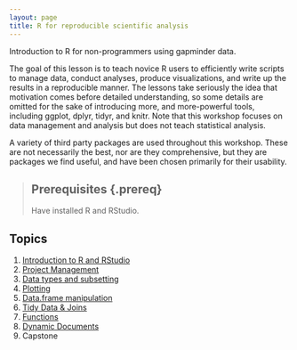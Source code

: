 ```yaml
---
layout: page
title: R for reproducible scientific analysis
---
```


Introduction to R for non-programmers using gapminder data.

The goal of this lesson is to teach novice R users to efficiently write
scripts to manage data, conduct analyses, produce visualizations, and 
write up the results in a reproducible manner. The lessons take
seriously the idea that motivation comes before detailed understanding, so
some details are omitted for the sake of introducing more, and more-powerful
tools, including ggplot, dplyr, tidyr, and knitr. Note that this workshop 
focuses on data management and analysis but does not teach statistical analysis.

A variety of third party packages are used throughout this workshop. These
are not necessarily the best, nor are they comprehensive, but they are 
packages we find useful, and have been chosen primarily for their 
usability.

> ## Prerequisites {.prereq}
>
> Have installed R and RStudio.
>

## Topics

1.  [Introduction to R and RStudio](01-intro-r-rstudio.html)
2.  [Project Management](02-project-intro.html)
3.  [Data types and subsetting](03-data-types-subsetting.html)
4.  [Plotting](04-ggplot.html)
5.  [Data.frame manipulation](05-dplyr-single-table.html)
6.  [Tidy Data & Joins](06-tidy-data.html)
7.  [Functions](07-functions.html)
8.  [Dynamic Documents](08-knitr.html)
9.  Capstone
